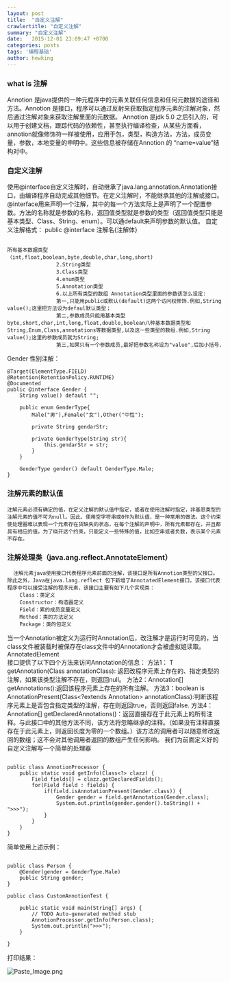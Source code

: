 ```yaml
---
layout: post
title:  "自定义注解"
crawlertitle: "自定义注解"
summary: "自定义注解"
date:   2015-12-01 23:09:47 +0700
categories: posts
tags: '编程基础'
author: hewking
---
```

### what is 注解
   Annotion 是java提供的一种元程序中的元素关联任何信息和任何元数据的途径和方法。Annotion 是接口，程序可以通过反射来获取指定程序元素的注解对象，然后通过注解对象来获取注解里面的元数据。
    Annotion 是jdk 5.0 之后引入的，可以用于创建文档，跟踪代码的依赖性，甚至执行编译检查，从某些方面看，annotion就像修饰符一样被使用，应用于包，类型，构造方法，方法，成员变量，参数，本地变量的申明中。这些信息被存储在Annotion 的 “name=value”结构对中。

### 自定义注解
使用@interface自定义注解时，自动继承了java.lang.annotation.Annotation接口，由编译程序自动完成其他细节。在定义注解时，不能继承其他的注解或接口。@interface用来声明一个注解，其中的每一个方法实际上是声明了一个配置参数。方法的名称就是参数的名称，返回值类型就是参数的类型（返回值类型只能是基本类型、Class、String、enum）。可以通default来声明参数的默认值。
        自定义注解格式：
 public @interface 注解名{注解体}
                
```

所有基本数据类型
（int,float,boolean,byte,double,char,long,short)
                2.String类型
                3.Class类型
                4.enum类型
                5.Annotation类型
                6.以上所有类型的数组 Annotation类型里面的参数该怎么设定:
                第一,只能用public或默认(default)这两个访问权修饰.例如,String value();这里把方法设为defaul默认类型；　 　
                第二,参数成员只能用基本类型byte,short,char,int,long,float,double,boolean八种基本数据类型和 String,Enum,Class,annotations等数据类型,以及这一些类型的数组.例如,String value();这里的参数成员就为String;　　
                第三,如果只有一个参数成员,最好把参数名称设为"value",后加小括号.
```
Gender 性别注解：

```
@Target(ElementType.FIELD)
@Retention(RetentionPolicy.RUNTIME)
@Documented
public @interface Gender {
	String value() default "";
	
	public enum GenderType{
		Male("男"),Female("女"),Other("中性");
		
		private String gendarStr;
		
		private GenderType(String str){
			this.gendarStr = str;
		}
	}
	
	GenderType gender() default GenderType.Male;
}

```

### 注解元素的默认值
    注解元素必须有确定的值，在定义注解的默认值中指定，或者在使用注解时指定，非基恩类型的注解元素的值不可为null。因此，使用空字符串或0作为默认值，是一种常用的做法。这个约束使处理器难以表现一个元素存在货缺失的状态，在每个注解的声明中，所有元素都存在，并且都具有相应的值，为了绕开这个约束，只能定义一些特殊的值，比如空串或者负数，表示某个元素不存在。

### 注解处理类（java.ang.reflect.AnnotateElement）
      注解元素java使用接口代表程序元素前面的注解，该接口是所有Annotion类型的父接口。除此之外，Java在java.lang.reflect 包下新增了AnnotatedElement接口，该接口代表程序中可以接受注解的程序元素，该接口主要有如下几个实现类：
        Class：类定义
        Constructor：构造器定义
        Field：累的成员变量定义
        Method：类的方法定义
        Package：类的包定义
当一个Annotation被定义为运行时Annotation后，改注解才是运行时可见的，当class文件被装载时被保存在class文件中的Annotation才会被虚拟姐读取。 AnnotatedElement   
接口提供了以下四个方法来访问Annotation的信息：
        方法1：<T extends Annotation> T getAnnotation(Class<T> annotationClass): 返回改程序元素上存在的、指定类型的注解，如果该类型注解不存在，则返回null。
        方法2：Annotation[] getAnnotations():返回该程序元素上存在的所有注解。
        方法3：boolean is AnnotationPresent(Class<?extends Annotation> annotationClass):判断该程序元素上是否包含指定类型的注解，存在则返回true，否则返回false.
        方法4：Annotation[] getDeclaredAnnotations()：返回直接存在于此元素上的所有注释。与此接口中的其他方法不同，该方法将忽略继承的注释。（如果没有注释直接存在于此元素上，则返回长度为零的一个数组。）该方法的调用者可以随意修改返回的数组；这不会对其他调用者返回的数组产生任何影响。
我们为前面定义好的自定义注解写一个简单的处理器

```

public class AnnotionProcessor {
	public static void getInfo(Class<?> clazz) {
		Field fields[] = clazz.getDeclaredFields();
		for(Field field : fields) {
			if(field.isAnnotationPresent(Gender.class)) {
				Gender gender = field.getAnnotation(Gender.class);
				System.out.println(gender.gender().toString() + ">>>");
			}
		}
	}
}
```

简单使用上述示例：

```

public class Person {
	@Gender(gender = GenderType.Male)
	public String gender;
}

public class CustomAnnotionTest {

	public static void main(String[] args) {
		// TODO Auto-generated method stub
		AnnotionProcessor.getInfo(Person.class);
		System.out.println(">>>");
	}

}
```

打印结果：

![Paste_Image.png](http://upload-images.jianshu.io/upload_images/1394860-65ce53688b16c927.png?imageMogr2/auto-orient/strip%7CimageView2/2/w/1240)



